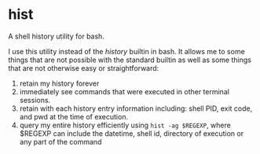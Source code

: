 hist
====

A shell history utility for bash.

I use this utility instead of the *history* builtin in bash. It allows me to some things that are not possible with the standard builtin as well as some things that are not otherwise easy or straightforward:

1. retain my history forever
1. immediately see commands that were executed in other terminal sessions.
1. retain with each history entry information including: shell PID, exit code, and pwd at the time of execution.
1. query my entire history efficiently using `hist -ag $REGEXP`, where $REGEXP can include the datetime, shell id, directory of execution or any part of the command

